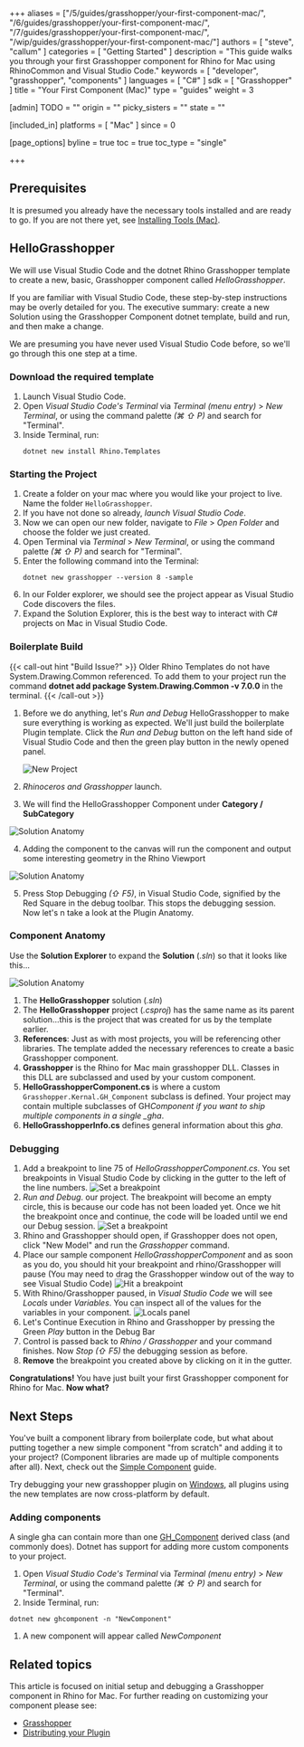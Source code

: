 +++
aliases = ["/5/guides/grasshopper/your-first-component-mac/", "/6/guides/grasshopper/your-first-component-mac/", "/7/guides/grasshopper/your-first-component-mac/", "/wip/guides/grasshopper/your-first-component-mac/"]
authors = [ "steve", "callum" ]
categories = [ "Getting Started" ]
description = "This guide walks you through your first Grasshopper component for Rhino for Mac using RhinoCommon and Visual Studio Code."
keywords = [ "developer", "grasshopper", "components" ]
languages = [ "C#" ]
sdk = [ "Grasshopper" ]
title = "Your First Component (Mac)"
type = "guides"
weight = 3

[admin]
TODO = ""
origin = ""
picky_sisters = ""
state = ""

[included_in]
platforms = [ "Mac" ]
since = 0

[page_options]
byline = true
toc = true
toc_type = "single"

+++

## Prerequisites

It is presumed you already have the necessary tools installed and are ready to go. If you are not there yet, see [Installing Tools (Mac)](/guides/rhinocommon/installing-tools-mac).

## HelloGrasshopper

We will use Visual Studio Code and the dotnet Rhino Grasshopper template to create a new, basic, Grasshopper component called _HelloGrasshopper_.

If you are familiar with Visual Studio Code, these step-by-step instructions may be overly detailed for you. The executive summary: create a new Solution using the Grasshopper Component dotnet template, build and run, and then make a change.

We are presuming you have never used Visual Studio Code before, so we'll go through this one step at a time.

### Download the required template

1. Launch Visual Studio Code.
1. Open _Visual Studio Code's Terminal_ via _Terminal (menu entry)_ > _New Terminal_, or using the command palette _(⌘ ⇧ P)_ and search for "Terminal".
1. Inside Terminal, run:
   ```pwsh
   dotnet new install Rhino.Templates
   ```

### Starting the Project

1. Create a folder on your mac where you would like your project to live. Name the folder `HelloGrasshopper`.
1. If you have not done so already, _launch Visual Studio Code_.
1. Now we can open our new folder, navigate to _File_ > _Open Folder_ and choose the folder we just created.
1. Open Terminal via _Terminal_ > _New Terminal_, or using the command palette _(⌘ ⇧ P)_ and search for "Terminal".
1. Enter the following command into the Terminal:
   ```pwsh
   dotnet new grasshopper --version 8 -sample
   ```
1. In our Folder explorer, we should see the project appear as Visual Studio Code discovers the files.
1. Expand the Solution Explorer, this is the best way to interact with C# projects on Mac in Visual Studio Code.

### Boilerplate Build

{{< call-out hint "Build Issue?" >}}
Older Rhino Templates do not have System.Drawing.Common referenced.
To add them to your project run the command **dotnet add package System.Drawing.Common -v 7.0.0** in the terminal.
{{< /call-out >}}

1. Before we do anything, let's _Run and Debug_ HelloGrasshopper to make sure everything is working as expected. We'll just build the boilerplate Plugin template. Click the _Run and Debug_ button on the left hand side of Visual Studio Code and then the green play button in the newly opened panel.

   ![New Project](/images/your-first-component-mac-01.png)

1. _Rhinoceros and Grasshopper_ launch.
1. We will find the HelloGrasshopper Component under **Category / SubCategory**

![Solution Anatomy](/images/your-first-component-mac-02.png)

4. Adding the component to the canvas will run the component and output some interesting geometry in the Rhino Viewport

![Solution Anatomy](/images/your-first-component-mac-03.png)

5. Press Stop Debugging _(⇧ F5)_, in Visual Studio Code, signified by the Red Square in the debug toolbar. This stops the debugging session. Now let's n take a look at the Plugin Anatomy.

### Component Anatomy

Use the **Solution Explorer** to expand the **Solution** (_.sln_) so that it looks like this...

![Solution Anatomy](/images/your-first-component-mac-04.png)

1. The **HelloGrasshopper** solution (_.sln_)
1. The **HelloGrasshopper** project (_.csproj_) has the same name as its parent solution...this is the project that was created for us by the template earlier.
1. **References**: Just as with most projects, you will be referencing other libraries. The template added the necessary references to create a basic Grasshopper component.
1. **Grasshopper** is the Rhino for Mac main grasshopper DLL. Classes in this DLL are subclassed and used by your custom component.
1. **HelloGrasshopperComponent.cs** is where a custom `Grasshopper.Kernal.GH_Component` subclass is defined. Your project may contain multiple subclasses of GH*Component if you want to ship multiple components in a single \_gha*.
1. **HelloGrasshopperInfo.cs** defines general information about this _gha_.

### Debugging

1. Add a breakpoint to line 75 of _HelloGrasshopperComponent.cs_. You set breakpoints in Visual Studio Code by clicking in the gutter to the left of the line numbers.
   ![Set a breakpoint](/images/your-first-component-mac-05.png)
1. _Run and Debug_. our project. The breakpoint will become an empty circle, this is because our code has not been loaded yet. Once we hit the breakpoint once and continue, the code will be loaded until we end our Debug session.
   ![Set a breakpoint](/images/your-first-component-mac-06.png)
1. Rhino and Grasshopper should open, if Grasshopper does not open, click "New Model" and run the _Grasshopper_ command.
1. Place our sample component _HelloGrasshopperComponent_ and as soon as you do, you should hit your breakpoint and rhino/Grasshopper will pause (You may need to drag the Grasshopper window out of the way to see Visual Studio Code)
   ![Hit a breakpoint](/images/your-first-component-mac-07.png)
1. With Rhino/Grasshopper paused, in _Visual Studio Code_ we will see _Locals_ under _Variables_. You can inspect all of the values for the variables in your component.
   ![Locals panel](/images/your-first-component-mac-08.png)
1. Let's Continue Execution in Rhino and Grasshopper by pressing the Green _Play_ button in the Debug Bar
1. Control is passed back to _Rhino / Grasshopper_ and your command finishes. Now _Stop_ _(⇧ F5)_ the debugging session as before.
1. **Remove** the breakpoint you created above by clicking on it in the gutter.

**Congratulations!** You have just built your first Grasshopper component for Rhino for Mac. **Now what?**

## Next Steps

You've built a component library from boilerplate code, but what about putting together a new simple component "from scratch" and adding it to your project? (Component libraries are made up of multiple components after all). Next, check out the [Simple Component](/guides/grasshopper/simple-component) guide.

Try debugging your new grasshopper plugin on [Windows](/guides/grasshopper/your-first-component-windows/), all plugins using the new templates are now cross-platform by default.

### Adding components

A single gha can contain more than one [GH_Component](https://mcneel.github.io/grasshopper-api-docs/api/grasshopper/html/T_Grasshopper_Kernel_GH_Component.htm) derived class (and commonly does). Dotnet has support for adding more custom components to your project.

1. Open _Visual Studio Code's Terminal_ via _Terminal (menu entry)_ > _New Terminal_, or using the command palette _(⌘ ⇧ P)_ and search for "Terminal".
1. Inside Terminal, run:

```pwsh
dotnet new ghcomponent -n "NewComponent"
```

1. A new component will appear called _NewComponent_

## Related topics

This article is focused on initial setup and debugging a Grasshopper component in Rhino for Mac. For further reading on customizing your component please see:

- [Grasshopper](/guides/grasshopper/csharp-essentials/)
- [Distributing your Plugin](/guides/yak/creating-a-rhino-plugin-package/)
